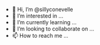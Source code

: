 - 👋 Hi, I’m @sillyconevelle
- 👀 I’m interested in ...
- 🌱 I’m currently learning ...
- 💞️ I’m looking to collaborate on ...
- 📫 How to reach me ...

<!---
sillyconevelle/sillyconevelle is a ✨ special ✨ repository because its `README.md` (this file) appears on your GitHub profile.
You can click the Preview link to take a look at your changes.
--->
